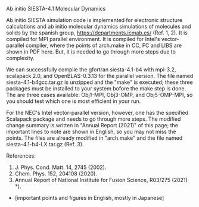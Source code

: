 Ab initio SIESTA-4.1 Molecular Dynamics

  Ab initio SIESTA simulation code is implemented for electronic structure calculations and ab initio 
molecular dynamics simulations of molecules and solids by the spanish group, https://departments.icmab.es/ 
(Ref. 1, 2). It is compiled for MPI parallel environment. 
It is compiled for Intel's vector-parallel compiler, where the points of arch.make in CC, FC and LIBS 
are shown in PDF here. But, it is needed to go through more steps due to complexity.

  We can successfully compile the gfortran siesta-4.1-b4 with mpi-3.2, scalapack 2.0, and OpenBLAS-0.3.13 for 
the parallel version. The file named siesta-4.1-b4gcc.tar.gz is unzipped and the "make" is executed; 
these three packages must be installed to your system bofore the make step is done. The are three 
cases available: Obj1-MPI, Obj3-OMP, and Obj5-OMP-MPI, so you should test which one is most efficient 
in your run. 

For the NEC's Intel vector-parallel version, however, one has the specified Scalapack package 
and needs to go through more steps. The modified change summary is written in "Annual Report (2021)" of
this page; the important lines to note are shown in English, so you may not miss the points. 
The files are already modified in "arch.make" and the file named siesta-4.1-b4-LX.tar.gz (Ref. 3).

References:

1. J. Phys. Cond. Matt. 14, 2745 (2002).
2. Chem. Phys. 152, 204108 (2020). 
3. Annual Report of National Institute for Fusion Science, R03/275 (2021) *). 
* [important points and figures in English, mostly in Japanese]
